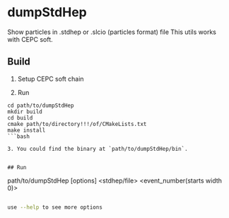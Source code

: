 # dumpStdHep
Show particles in .stdhep or .slcio (particles format) file
This utils works with CEPC soft.


## Build

1. Setup CEPC soft chain


2. Run
```
cd path/to/dumpStdHep
mkdir build
cd build
cmake path/to/directory!!!/of/CMakeLists.txt
make install
```bash

3. You could find the binary at `path/to/dumpStdHep/bin`.


## Run
```
path/to/dumpStdHep [options] <stdhep/file> <event_number(starts width 0)>
```bash

use --help to see more options

